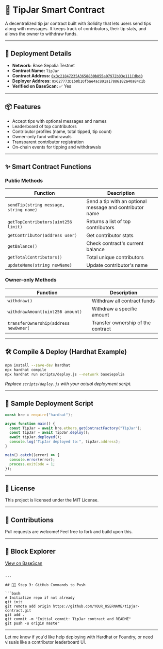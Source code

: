 
# 💸 TipJar Smart Contract

A decentralized tip jar contract built with Solidity that lets users send tips along with messages. It keeps track of contributors, their tip stats, and allows the owner to withdraw funds.

---

## 🚀 Deployment Details

- **Network:** Base Sepolia Testnet
- **Contract Name:** `TipJar`
- **Contract Address:** [`0x3c21847235A3658830b855a07972b03e111Cdbd0`](https://sepolia.basescan.org/address/0x3c21847235A3658830b855a07972b03e111Cdbd0)
- **Deployer Address:** `0x627773D1b0b10fbae4ac891a17886182a40a84c1b`
- **Verified on BaseScan:** ✅ Yes

---

## 📦 Features

- Accept tips with optional messages and names
- Leaderboard of top contributors
- Contributor profiles (name, total tipped, tip count)
- Owner-only fund withdrawals
- Transparent contributor registration
- On-chain events for tipping and withdrawals

---

## ✨ Smart Contract Functions

### Public Methods

| Function | Description |
|---------|-------------|
| `sendTip(string message, string name)` | Send a tip with an optional message and contributor name |
| `getTopContributors(uint256 limit)` | Returns a list of top contributors |
| `getContributor(address user)` | Get contributor stats |
| `getBalance()` | Check contract's current balance |
| `getTotalContributors()` | Total unique contributors |
| `updateName(string newName)` | Update contributor's name |

### Owner-only Methods

| Function | Description |
|---------|-------------|
| `withdraw()` | Withdraw all contract funds |
| `withdrawAmount(uint256 amount)` | Withdraw a specific amount |
| `transferOwnership(address newOwner)` | Transfer ownership of the contract |

---

## 🛠️ Compile & Deploy (Hardhat Example)

```bash
npm install --save-dev hardhat
npx hardhat compile
npx hardhat run scripts/deploy.js --network baseSepolia
````

*Replace `scripts/deploy.js` with your actual deployment script.*

---

## 🧪 Sample Deployment Script

```js
const hre = require("hardhat");

async function main() {
  const TipJar = await hre.ethers.getContractFactory("TipJar");
  const tipJar = await TipJar.deploy();
  await tipJar.deployed();
  console.log("TipJar deployed to:", tipJar.address);
}

main().catch((error) => {
  console.error(error);
  process.exitCode = 1;
});
```

---

## 🧾 License

This project is licensed under the MIT License.

---

## 🤝 Contributions

Pull requests are welcome! Feel free to fork and build upon this.

---

## 🔗 Block Explorer

[View on BaseScan](https://sepolia.basescan.org/address/0x3c21847235A3658830b855a07972b03e111Cdbd0)

````

---

## 🧑‍💻 Step 3: GitHub Commands to Push

```bash
# Initialize repo if not already
git init
git remote add origin https://github.com/YOUR_USERNAME/tipjar-contract.git
git add .
git commit -m "Initial commit: TipJar contract and README"
git push -u origin master
````

---

Let me know if you'd like help deploying with Hardhat or Foundry, or need visuals like a contributor leaderboard UI.
